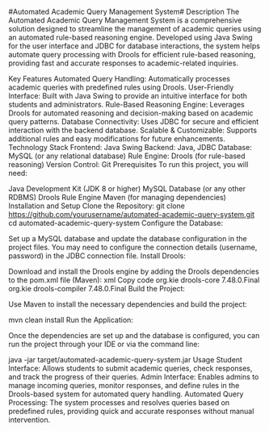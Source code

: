 #Automated Academic Query Management System#
Description
The Automated Academic Query Management System is a comprehensive solution designed to streamline the management of academic queries using an automated rule-based reasoning engine. Developed using Java Swing for the user interface and JDBC for database interactions, the system helps automate query processing with Drools for efficient rule-based reasoning, providing fast and accurate responses to academic-related inquiries.

Key Features
Automated Query Handling: Automatically processes academic queries with predefined rules using Drools.
User-Friendly Interface: Built with Java Swing to provide an intuitive interface for both students and administrators.
Rule-Based Reasoning Engine: Leverages Drools for automated reasoning and decision-making based on academic query patterns.
Database Connectivity: Uses JDBC for secure and efficient interaction with the backend database.
Scalable & Customizable: Supports additional rules and easy modifications for future enhancements.
Technology Stack
Frontend: Java Swing
Backend: Java, JDBC
Database: MySQL (or any relational database)
Rule Engine: Drools (for rule-based reasoning)
Version Control: Git
Prerequisites
To run this project, you will need:

Java Development Kit (JDK 8 or higher)
MySQL Database (or any other RDBMS)
Drools Rule Engine
Maven (for managing dependencies)
Installation and Setup
Clone the Repository:
git clone https://github.com/yourusername/automated-academic-query-system.git
cd automated-academic-query-system
Configure the Database:

Set up a MySQL database and update the database configuration in the project files.
You may need to configure the connection details (username, password) in the JDBC connection file.
Install Drools:

Download and install the Drools engine by adding the Drools dependencies to the pom.xml file (Maven):
xml
Copy code
<dependency>
    <groupId>org.kie</groupId>
    <artifactId>drools-core</artifactId>
    <version>7.48.0.Final</version>
</dependency>
<dependency>
    <groupId>org.kie</groupId>
    <artifactId>drools-compiler</artifactId>
    <version>7.48.0.Final</version>
</dependency>
Build the Project:

Use Maven to install the necessary dependencies and build the project:

mvn clean install
Run the Application:

Once the dependencies are set up and the database is configured, you can run the project through your IDE or via the command line:

java -jar target/automated-academic-query-system.jar
Usage
Student Interface: Allows students to submit academic queries, check responses, and track the progress of their queries.
Admin Interface: Enables admins to manage incoming queries, monitor responses, and define rules in the Drools-based system for automated query handling.
Automated Query Processing: The system processes and resolves queries based on predefined rules, providing quick and accurate responses without manual intervention.
